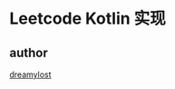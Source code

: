 # Leetcode Kotlin 实现

## author

[dreamylost](./src/main/kotlin/io/github/dreamylost/dreamylost.md)
